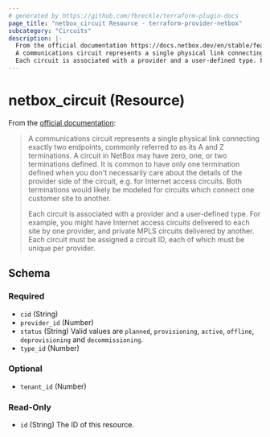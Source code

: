 ```yaml
---
# generated by https://github.com/fbreckle/terraform-plugin-docs
page_title: "netbox_circuit Resource - terraform-provider-netbox"
subcategory: "Circuits"
description: |-
  From the official documentation https://docs.netbox.dev/en/stable/features/circuits/#circuits_1:
  A communications circuit represents a single physical link connecting exactly two endpoints, commonly referred to as its A and Z terminations. A circuit in NetBox may have zero, one, or two terminations defined. It is common to have only one termination defined when you don't necessarily care about the details of the provider side of the circuit, e.g. for Internet access circuits. Both terminations would likely be modeled for circuits which connect one customer site to another.
  Each circuit is associated with a provider and a user-defined type. For example, you might have Internet access circuits delivered to each site by one provider, and private MPLS circuits delivered by another. Each circuit must be assigned a circuit ID, each of which must be unique per provider.
---
```


# netbox_circuit (Resource)

From the [official documentation](https://docs.netbox.dev/en/stable/features/circuits/#circuits_1):

> A communications circuit represents a single physical link connecting exactly two endpoints, commonly referred to as its A and Z terminations. A circuit in NetBox may have zero, one, or two terminations defined. It is common to have only one termination defined when you don't necessarily care about the details of the provider side of the circuit, e.g. for Internet access circuits. Both terminations would likely be modeled for circuits which connect one customer site to another.
>
> Each circuit is associated with a provider and a user-defined type. For example, you might have Internet access circuits delivered to each site by one provider, and private MPLS circuits delivered by another. Each circuit must be assigned a circuit ID, each of which must be unique per provider.



<!-- schema generated by tfplugindocs -->
## Schema

### Required

- `cid` (String)
- `provider_id` (Number)
- `status` (String) Valid values are `planned`, `provisioning`, `active`, `offline`, `deprovisioning` and `decommissioning`.
- `type_id` (Number)

### Optional

- `tenant_id` (Number)

### Read-Only

- `id` (String) The ID of this resource.


